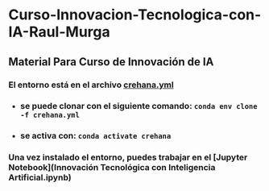 
# Curso-Innovacion-Tecnologica-con-IA-Raul-Murga

## Material Para Curso de Innovación de IA

### El entorno está en el archivo [crehana.yml](crehana.yml)
* ### se puede clonar con el siguiente comando: `conda env clone -f crehana.yml`
* ### se activa con: `conda activate crehana`

### Una vez instalado el entorno, puedes trabajar en el [Jupyter Notebook](Innovación Tecnológica con Inteligencia Artificial.ipynb)
